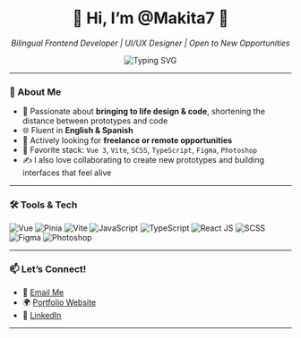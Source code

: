 
<h1 align="center"> 👋 Hi, I’m @Makita7 🎨 </h1>
<p align="center">
  <em>Bilingual Frontend Developer | UI/UX Designer | Open to New Opportunities</em>
</p>

<p align="center">
  <img src="https://readme-typing-svg.herokuapp.com?font=Fira+Code&pause=1000&color=F7A1A1&center=true&vCenter=true&width=435&lines=Clean+Creative+Frontend;VUE+%7C+React+%7C+JS+%7C+TS+%7C+Java;%E2%97%95%E2%A9%8A%E2%97%95" alt="Typing SVG" />
</p>

---

### 🎯 About Me

- 🎨 Passionate about **bringing to life design & code**, shortening the distance between prototypes and code
- 🌐 Fluent in **English & Spanish**  
- 💼 Actively looking for **freelance or remote opportunities**  
- 🔧 Favorite stack: `Vue 3`, `Vite`, `SCSS`, `TypeScript`, `Figma`, `Photoshop`  
- ✍️ I also love collaborating to create new prototypes and building interfaces that feel alive 

---

### 🛠️ Tools & Tech

![Vue](https://img.shields.io/badge/Vue-35495E?style=flat&logo=vue.js&logoColor=4FC08D)
![Pinia]([https://img.shields.io/badge/Vue-35495E?style=flat&logo=vue.js&logoColor=4FC08D](https://pinia.vuejs.org/))
![Vite](https://img.shields.io/badge/Vite-646CFF?style=flat&logo=vite&logoColor=white)
![JavaScript](https://img.shields.io/badge/JavaScript-F7DF1E?style=flat&logo=javascript&logoColor=black)
![TypeScript](https://img.shields.io/badge/TypeScript-007ACC?style=flat&logo=typescript&logoColor=white)
![React JS]([https://img.shields.io/badge/TypeScript-007ACC?style=flat&logo=typescript&logoColor=white](https://react.dev/))
![SCSS](https://img.shields.io/badge/SCSS-CC6699?style=flat&logo=sass&logoColor=white)
![Figma](https://img.shields.io/badge/Figma-F24E1E?style=flat&logo=figma&logoColor=white)
![Photoshop](https://img.shields.io/badge/Photoshop-31A8FF?style=flat&logo=adobephotoshop&logoColor=white)

---

### 📫 Let’s Connect!

- 💌 [Email Me](mailto:sophiamakita@gmail.com)  
- 🌍 [Portfolio Website]()  
- 💼 [LinkedIn]([https://linkedin.com/in/yourname](https://www.linkedin.com/in/sofia-makita-348a29172/))  

---

